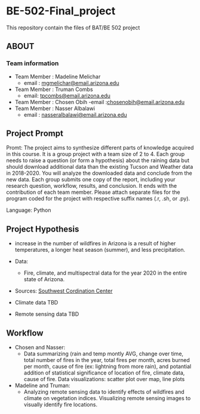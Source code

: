 # BE-502-Final_project

This repository contain the files of BAT/BE 502 project  

## ABOUT

### Team information

- Team Member : Madeline Melichar 
  - email : mgmelichar@email.arizona.edu
- Team Member : Truman Combs
  - email: tpcombs@email.arizona.edu
- Team Member : Chosen Obih
  -email :chosenobih@email.arizona.edu
- Team Member : Nasser Albalawi
  - email : nasseralbalawi@email.arizona.edu

## Project Prompt 
Promt: The project aims to synthesize different parts of knowledge acquired in this course. It is a group project with a team size of 2 to 4. Each group needs to raise a question (or form a hypothesis) about the raining data but should download additional data than the existing Tucson and Weather data in 2018-2020. You will analyze the downloaded data and conclude from the new data. Each group submits one copy of the report, including your research question, workflow, results, and conclusion. It ends with the contribution of each team member. Please attach separate files for the program coded for the project with respective suffix names (.r, .sh, or .py).

Language: Python

## Project Hypothesis
-  increase in the number of wildfires in Arizona is a result of higher temperatures, a longer heat season (summer), and less precipitation.

- Data: 
  - Fire, climate, and multispectral data for the year 2020 in the entire state of Arizona.

- Sources:
  [Southwest Cordination Center](https://gacc.nifc.gov/swcc/predictive/intelligence/Historical/Fire_and_Resource_Data/Historical_Fires_Acres.htm)

- Climate data TBD
- Remote sensing data TBD

## Workflow
- Chosen and Nasser:
  - Data summarizing (rain and temp montly AVG, change over time, total number of fires in the year, total fires per month, acres burned per month, cause of fire (ex: lightning from more rain), and potantial addition of statistical significance of location of fire, climate data, cause of fire. Data visualizations: scatter plot over map, line plots
- Madeline and Truman:
  - Analyzing remote sensing data to identify effects of wildfires and climate on vegetation indices. Visualizing remote sensing images to visually identify fire locations.
